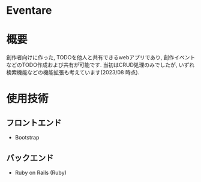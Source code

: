 # Eventare

# 概要
創作者向けに作った, TODOを他人と共有できるwebアプリであり, 創作イベントなどのTODO作成および共有が可能です.
当初はCRUD処理のみでしたが, いずれ検索機能などの機能拡張も考えています(2023/08 時点).

# 使用技術
## フロントエンド
- Bootstrap

## バックエンド
- Ruby on Rails (Ruby)